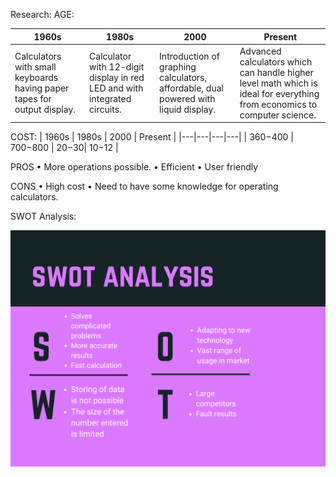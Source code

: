 Research:
AGE:

|1960s   |  1980s | 2000  | Present  |
|---|---|---|---|
|  Calculators with small keyboards having paper tapes for output display. | Calculator with 12-digit display in red LED and with integrated circuits.  | Introduction of graphing calculators, affordable, dual powered with liquid display.|  Advanced calculators which can handle higher level math which is ideal for everything from economics to computer science. |

COST:
|  1960s | 1980s  |  2000 | Present  |
|---|---|---|---|
|  360$-400$ | 700$-800$  |   20$-30$|  10$-12$ |

PROS
    • More operations possible.
    • Efficient
    • User friendly

CONS
    • High cost
    • Need to have some knowledge for operating calculators.
    
SWOT Analysis:

![alt text](https://github.com/99003512/SDLC_Calculator/blob/main/Research/SWOT.png)
